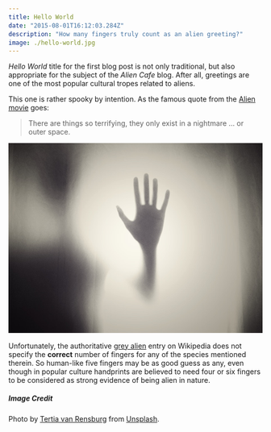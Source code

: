 ```yaml
---
title: Hello World
date: "2015-08-01T16:12:03.284Z"
description: "How many fingers truly count as an alien greeting?"
image: ./hello-world.jpg
---
```


*Hello World* title for the first blog post is not only traditional, but also appropriate for the subject of the
*Alien Cafe* blog. After all, greetings are one of the most popular cultural tropes related to aliens.

This one is rather spooky by intention. As the famous quote from the
[Alien movie](https://en.wikipedia.org/wiki/Alien_(film)) goes:

> There are things so terrifying, they only exist in a nightmare ... or outer space.

![Alien Hello](./hello-world.jpg)

Unfortunately, the authoritative [grey alien](https://en.wikipedia.org/wiki/Grey_alien) entry on Wikipedia
does not specify the **correct** number of fingers for any of the species mentioned therein. So human-like
five fingers may be as good guess as any, even though in popular culture handprints are believed to need
four or six fingers to be considered as strong evidence of being alien in nature.

##### Image Credit

Photo by [Tertia van Rensburg](https://unsplash.com/@tertia) from [Unsplash](https://unsplash.com/photos/QYs58HmCz-s).
